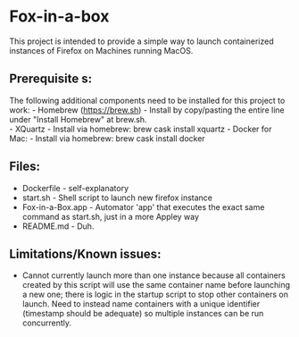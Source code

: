 Fox-in-a-box
============

This project is intended to provide a simple way to launch containerized instances of Firefox on Machines running MacOS.

Prerequisite
s:
--------------
The following additional components need to be installed for this project to work:
    - Homebrew (https://brew.sh) 
        - Install by copy/pasting the entire line under "Install Homebrew" at brew.sh.  
    - XQuartz
        - Install via homebrew:  brew cask install xquartz
    - Docker for Mac:
        - Install via homebrew:  brew cask install docker



Files:
------
- Dockerfile        - self-explanatory
- start.sh          - Shell script to launch new firefox instance
- Fox-in-a-Box.app  - Automator 'app' that executes the exact same command as start.sh, just in a more Appley way
- README.md         - Duh.


Limitations/Known issues:
-------------------------

- Cannot currently launch more than one instance because all containers created by this script will use the same container name before launching a new one; there is logic in the startup script to stop other containers on launch.  Need to instead name containers with a unique identifier (timestamp should be adequate) so multiple instances can be run concurrently.  

